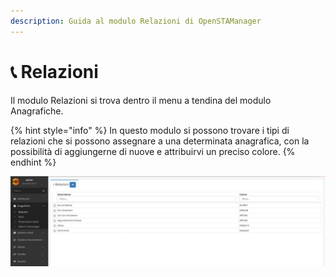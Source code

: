 ```yaml
---
description: Guida al modulo Relazioni di OpenSTAManager
---
```


# 📞 Relazioni

Il modulo Relazioni si trova dentro il menu a tendina del modulo Anagrafiche.

{% hint style="info" %}
In questo modulo si possono trovare i tipi di relazioni che si possono assegnare a una determinata anagrafica, con la possibilità di aggiungerne di nuove e attribuirvi un preciso colore.
{% endhint %}

![](<../../.gitbook/assets/immagine (55).png>)

